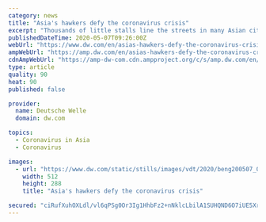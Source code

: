 ```yaml
---
category: news
title: "Asia's hawkers defy the coronavirus crisis"
excerpt: "Thousands of little stalls line the streets in many Asian cities. Food vendors are an essential part of everyday life. But their business has been hit hard by the COVID-19 pandemic."
publishedDateTime: 2020-05-07T09:26:00Z
webUrl: "https://www.dw.com/en/asias-hawkers-defy-the-coronavirus-crisis/av-53358976"
ampWebUrl: "https://amp.dw.com/en/asias-hawkers-defy-the-coronavirus-crisis/av-53358976"
cdnAmpWebUrl: "https://amp-dw-com.cdn.ampproject.org/c/s/amp.dw.com/en/asias-hawkers-defy-the-coronavirus-crisis/av-53358976"
type: article
quality: 90
heat: 90
published: false

provider:
  name: Deutsche Welle
  domain: dw.com

topics:
  - Coronavirus in Asia
  - Coronavirus

images:
  - url: "https://www.dw.com/static/stills/images/vdt/2020/beng200507_003_qwistreetweb_01g.jpg"
    width: 512
    height: 288
    title: "Asia's hawkers defy the coronavirus crisis"

secured: "ciRufXuhOXLdl/vl6qPSg0Or3Ig1HhbFz2+nNklcLbilA1SUHQND6O7iUE5XrDovAd3tshBg/8GeSH5tM97FcMhJKG2qUzQUBYz57RQ5P43zJh6N76sczZYHsF+KKVfcNMlg/4v7ubu2eUxf3HH65voWRX0OLlrmM7JBZYA0RGJrljed9/6UUKXaO/btverv7FmFQIy60zr7p6nrMkIW0NUrTyKUrC8cflS6jLyR57k2yX4s97cFo/DjJM9bgcPJ62Q07jJOBt+61X5GdeaiByF5t+Mqo3vLQwcX7ykoVAeBdmPiyWHDDVNAZTJORhUt;RFTTFzliWAGNet33beO1nA=="
---
```


